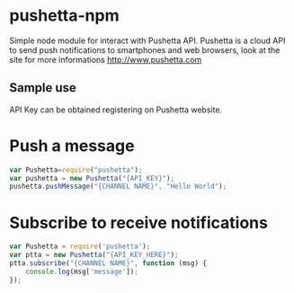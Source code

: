 # pushetta-npm

Simple node module for interact with Pushetta API.
Pushetta is a cloud API to send push notifications to smartphones and web browsers, look at the site for more informations http://www.pushetta.com

## Sample use

API Key can be obtained registering on Pushetta website.

# Push a message

```javascript
var Pushetta=require("pushetta");
var pushetta = new Pushetta("{API_KEY}");
pushetta.pushMessage("{CHANNEL NAME}", "Hello World");
```

# Subscribe to receive notifications

```javascript
var Pushetta = require('pushetta');
var ptta = new Pushetta("{API_KEY_HERE}");
ptta.subscribe("{CHANNEL NAME}", function (msg) {
	console.log(msg['message']);
});
```

